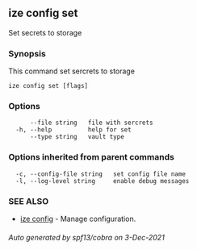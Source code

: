 ## ize config set

Set secrets to storage

### Synopsis

This command set sercrets to storage

```
ize config set [flags]
```

### Options

```
      --file string   file with sercrets
  -h, --help          help for set
      --type string   vault type
```

### Options inherited from parent commands

```
  -c, --config-file string   set config file name
  -l, --log-level string     enable debug messages
```

### SEE ALSO

* [ize config](ize_config.md)	 - Manage configuration.

###### Auto generated by spf13/cobra on 3-Dec-2021
